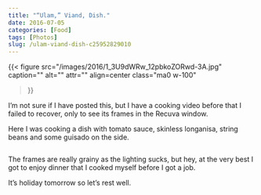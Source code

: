 ```yaml
---
title: "“Ulam,” Viand, Dish."
date: 2016-07-05
categories: [Food]
tags: [Photos]
slug: /ulam-viand-dish-c25952829010
---
```


{{< figure
  src="/images/2016/1_3U9dWRw_12pbkoZORwd-3A.jpg"
  caption=""
  alt="" attr="" 
  align=center class="ma0 w-100"
>}}

I’m not sure if I have posted this, but I have a cooking video before that I failed to recover, only to see its frames in the Recuva window.

Here I was cooking a dish with tomato sauce, skinless longanisa, string beans and some guisado on the side.

<figure class="gallery-wrapper">
  <div class="gallery">
    <div class="gallery-item">
		<img alt="" src="/images/2016/1_0R0oTk6JUKaeogUbPaHMpw.jpg" />
    </div>
    <div class="gallery-item">
		<img alt="" src="/images/2016/1_1EIsIR8QQX6i4wEj58QsQg.jpg" />
    </div>
    <div class="gallery-item">
		<img alt="" src="/images/2016/1_BznhMAQbeJxXyMrQrCSNnQ.jpg" />
    </div>
  </div>
  <div class="gallery">
    <div class="gallery-item">
		<img alt="" src="/images/2016/1_i-_PdePCNsZsgQppxqPPxA.jpg" />
    </div>
    <div class="gallery-item">
		<img alt="" src="/images/2016/1_nCuY9WgquusUhg8cgidIVA.jpg" />
    </div>
	<div class="gallery-item">
		<img alt="" src="/images/2016/1_Yx5wEZ9aBMR1Yi7PvPxaBQ.jpg" />
    </div>
  </div>
</figure>
    
The frames are really grainy as the lighting sucks, but hey, at the very best I got to enjoy dinner that I cooked myself before I got a job.

It’s holiday tomorrow so let’s rest well.
